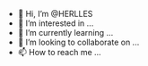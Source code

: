 - 👋 Hi, I’m @HERLLES
- 👀 I’m interested in ...
- 🌱 I’m currently learning ...
- 💞️ I’m looking to collaborate on ...
- 📫 How to reach me ...

<!---
HERLLES/HERLLES is a ✨ special ✨ repository because its `README.md` (this file) appears on your GitHub profile.
You can click the Preview link to take a look at your changes.
--->
